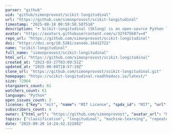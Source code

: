 ```yaml
---
parser: "github"
uid: "github/simonprovost/scikit-longitudinal"
url: "https://github.com/simonprovost/scikit-longitudinal"
timestamp: "2025-08-10 00:59:50.507510"
description: "☂️ Scikit-longitudinal (Sklong) is an open-source Python library & Scikit-Learn API compliant, tailored to longitudinal machine learning classification tasks. It is ideal for researchers, data scientists, and analysts, as it provides specialist tools for dealing with repeated-measures data challenges "
avatar: "https://avatars.githubusercontent.com/u/32747568?v=4"
repo_url: "https://github.com/simonprovost/scikit-longitudinal"
doi: "https://doi.org/10.5281/zenodo.16412722"
name: "scikit-longitudinal"
full_name: "simonprovost/scikit-longitudinal"
html_url: "https://github.com/simonprovost/scikit-longitudinal"
created_at: "2023-03-27T03:09:51Z"
updated_at: "2025-08-08T18:57:19Z"
clone_url: "https://github.com/simonprovost/scikit-longitudinal.git"
homepage: "https://scikit-longitudinal.readthedocs.io/latest/"
size: 72964
stargazers_count: 61
watchers_count: 61
language: "Python"
open_issues_count: 2
license: {"key": "mit", "name": "MIT License", "spdx_id": "MIT", "url": "https://api.github.com/licenses/mit", "node_id": "MDc6TGljZW5zZTEz"}
subscribers_count: 4
owner: {"html_url": "https://github.com/simonprovost", "avatar_url": "https://avatars.githubusercontent.com/u/32747568?v=4", "login": "simonprovost", "type": "User"}
topics: ["classification", "longitudinal", "machine-learning", "repeated-measurements", "supervised-learning", "longitudinal-classification", "scikit-learn", "longitudinal-data", "longitudinal-studies"]
date: "2025-09-20 14:24:42.321882"
---
```

